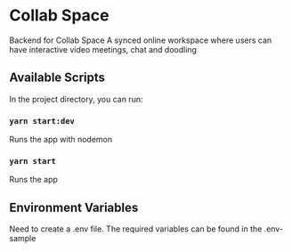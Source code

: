 # Collab Space
Backend for Collab Space
A synced online workspace where users can have interactive video meetings, chat and doodling

## Available Scripts

In the project directory, you can run:

### `yarn start:dev`

Runs the app with nodemon

### `yarn start`

Runs the app

## Environment Variables
Need to create a .env file. The required variables can be found in the .env-sample 